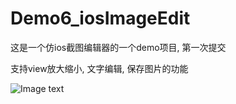 # Demo6_iosImageEdit
这是一个仿ios截图编辑器的一个demo项目, 第一次提交

支持view放大缩小, 文字编辑, 保存图片的功能

![Image text](https://github.com/Mengxiangda/Demo6_iosImageEdit/blob/master/Untitled.gif?raw=true)
